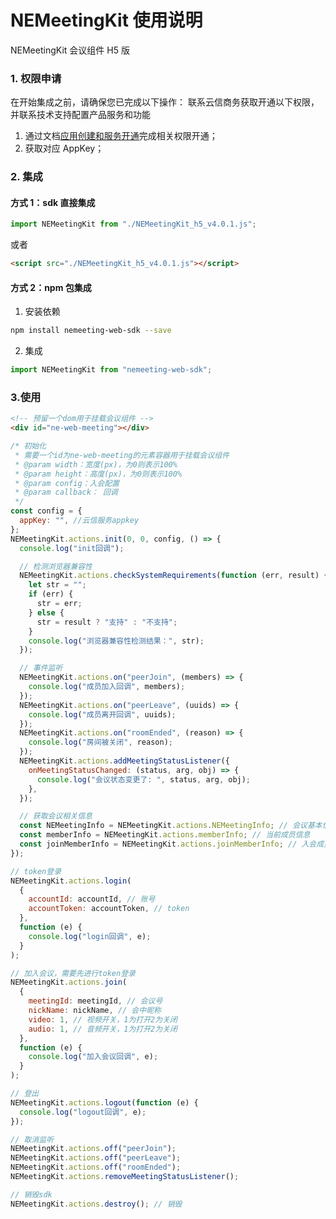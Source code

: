 # NEMeetingKit 使用说明

NEMeetingKit 会议组件 H5 版

### 1. 权限申请

在开始集成之前，请确保您已完成以下操作：
联系云信商务获取开通以下权限，并联系技术支持配置产品服务和功能

1.  通过文档[应用创建和服务开通](https://github.com/netease-kit/documents/blob/main/%E4%B8%9A%E5%8A%A1%E7%BB%84%E4%BB%B6/%E4%BC%9A%E8%AE%AE%E7%BB%84%E4%BB%B6/%E5%BA%94%E7%94%A8%E5%88%9B%E5%BB%BA%E5%92%8C%E6%9C%8D%E5%8A%A1%E5%BC%80%E9%80%9A.md)完成相关权限开通；
2.  获取对应 AppKey；

### 2. 集成

#### 方式 1：sdk 直接集成

```js
import NEMeetingKit from "./NEMeetingKit_h5_v4.0.1.js";
```

或者

```html
<script src="./NEMeetingKit_h5_v4.0.1.js"></script>
```

#### 方式 2：npm 包集成

1. 安装依赖

```sh
npm install nemeeting-web-sdk --save
```

2. 集成

```js
import NEMeetingKit from "nemeeting-web-sdk";
```

### 3.使用

```html
<!-- 预留一个dom用于挂载会议组件 -->
<div id="ne-web-meeting"></div>
```

```js
/* 初始化
 * 需要一个id为ne-web-meeting的元素容器用于挂载会议组件
 * @param width：宽度(px)，为0则表示100%
 * @param height：高度(px)，为0则表示100%
 * @param config：入会配置
 * @param callback： 回调
 */
const config = {
  appKey: "", //云信服务appkey
};
NEMeetingKit.actions.init(0, 0, config, () => {
  console.log("init回调");

  // 检测浏览器兼容性
  NEMeetingKit.actions.checkSystemRequirements(function (err, result) {
    let str = "";
    if (err) {
      str = err;
    } else {
      str = result ? "支持" : "不支持";
    }
    console.log("浏览器兼容性检测结果：", str);
  });

  // 事件监听
  NEMeetingKit.actions.on("peerJoin", (members) => {
    console.log("成员加入回调", members);
  });
  NEMeetingKit.actions.on("peerLeave", (uuids) => {
    console.log("成员离开回调", uuids);
  });
  NEMeetingKit.actions.on("roomEnded", (reason) => {
    console.log("房间被关闭", reason);
  });
  NEMeetingKit.actions.addMeetingStatusListener({
    onMeetingStatusChanged: (status, arg, obj) => {
      console.log("会议状态变更了: ", status, arg, obj);
    },
  });

  // 获取会议相关信息
  const NEMeetingInfo = NEMeetingKit.actions.NEMeetingInfo; // 会议基本信息
  const memberInfo = NEMeetingKit.actions.memberInfo; // 当前成员信息
  const joinMemberInfo = NEMeetingKit.actions.joinMemberInfo; // 入会成员信息
});

// token登录
NEMeetingKit.actions.login(
  {
    accountId: accountId, // 账号
    accountToken: accountToken, // token
  },
  function (e) {
    console.log("login回调", e);
  }
);

// 加入会议，需要先进行token登录
NEMeetingKit.actions.join(
  {
    meetingId: meetingId, // 会议号
    nickName: nickName, // 会中昵称
    video: 1, // 视频开关，1为打开2为关闭
    audio: 1, // 音频开关，1为打开2为关闭
  },
  function (e) {
    console.log("加入会议回调", e);
  }
);

// 登出
NEMeetingKit.actions.logout(function (e) {
  console.log("logout回调", e);
});

// 取消监听
NEMeetingKit.actions.off("peerJoin");
NEMeetingKit.actions.off("peerLeave");
NEMeetingKit.actions.off("roomEnded");
NEMeetingKit.actions.removeMeetingStatusListener();

// 销毁sdk
NEMeetingKit.actions.destroy(); // 销毁
```
